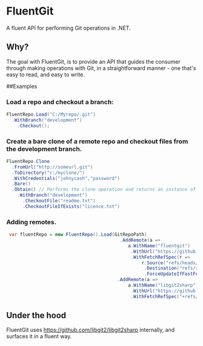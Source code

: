 # FluentGit
A fluent API for performing Git operations in .NET.

## Why?

The goal with FluentGit, is to provide an API that guides the consumer through making operations with Git, in a straightforward manner - one that's easy to read, and easy to write.

##Examples

### Load a repo and checkout a branch:

``` csharp
FluentRepo.Load("C:/Myrepo/.git")
  .WithBranch("development")
    .Checkout();
```

### Create a bare clone of a remote repo and checkout files from the development branch.

``` csharp
FluentRepo.Clone
  .FromUrl("http://someurl.git")
  .ToDirectory("c:/myclone/")
  .WithCredentials("johnycash","password")
  .Bare()
  .Obtain() // Performs the clone operation and returns an instance of the fluent repo builder.
    .WithBranch("development")
      .CheckoutFile("readme.txt")
      .CheckoutFileIfExists("licence.txt")
```

### Adding remotes.
``` csharp
 var fluentRepo = new FluentRepo().Load(GitRepoPath)
                                          .AddRemote(a =>
                                             a.WithName("fluentgit")
                                              .WithUrl("https://github.com/dazinator/FluentGit.git")
                                              .WithFetchRefSpec(r =>
                                                  r.Source("refs/heads/master")
                                                   .Destination("refs/remotes/fluentgit/master")
                                                   .ForceUpdateIfFastForwardNotPossible()))
                                         .AddRemote(a =>
                                             a.WithName("libgit2sharp")
                                              .WithUrl("https://github.com/libgit2/libgit2sharp.git")
                                              .WithFetchRefSpec("+refs/heads/master:refs/remotes/libgit2sharp/master"));
```

## Under the hood

FluentGit uses https://github.com/libgit2/libgit2sharp internally, and surfaces it in a fluent way. 











